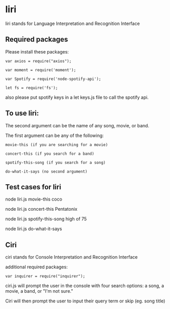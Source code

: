 # liri
 liri stands for Language Interpretation and Recognition Interface
 
## Required packages
Please install these packages: 

    var axios = require("axios");

    var moment = require('moment');

    var Spotify = require('node-spotify-api');

    let fs = require('fs');

also please put spotify keys in a let keys.js file to call the spotify api.


## To use liri:
  The second argument can be the name of any song, movie, or  band.
  
  The first argument can be any of the following:
  
    movie-this (if you are searching for a movie)
    
    concert-this (if you search for a band)
    
    spotify-this-song (if you search for a song)
    
    do-what-it-says (no second argument)

    
## Test cases for liri
  node liri.js movie-this coco 
  
  node liri.js concert-this Pentatonix 
  
  node liri.js spotify-this-song high of 75
  
  node liri.js do-what-it-says

Ciri
----
ciri stands for Console Interpretation and Recognition Interface

additional required packages: 

    var inquirer = require("inquirer");

ciri.js will prompt the user in the console with four search options: a song, a movie, a band, or "I'm not sure." 

Ciri will then prompt the user to input their query term or skip (eg. song title)

 
